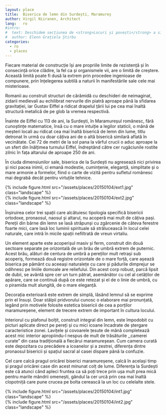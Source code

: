 ```yaml
---
layout: place
title:  Biserica de lemn din Surdești, Maramureș
author: Virgil Niiranen, Architect
lang:   ro
#intro:  
#  text: Deschidem secțiunea de <strong>Locuri și povești</strong> a site-ului nostru cu un articol în care arhitectura devine o poveste spusă cu emoție și dragoste. Este vorba despre biserica maramureșeană de la Surdești. Colaboratorul nostru Virgil Niiranen, arhitect de profesie, ne va îndruma pașii de acum înainte și către alte  comori ale arhitecturii românești, cu predilecție spre cele ascunse, mai puțin cunoscute publicului larg.
#  author: Elenn Grațiela Știrbu
categories:
  - ro
  - places
---
```


Fiecare material de construcție își are propriile limite de rezistență și în consecință orice clădire, la fel ca și organismele vii, are o limită de creștere. Această limită poate fi dusă la extrem prin procedee ingenioase de compunere, prin înțelegerea subtilă a naturii în manifestările sale cele mai misterioase.

Romanii au construit structuri de cărămidă cu deschideri de neimaginat, zidarii medievali au echilibrat nervurile din piatră aproape până la sfidarea gravitației, iar Gustav Eiffel a ridicat drapelul țării lui pe cea mai înaltă structură metalică de pe glob la vremea respectivă.

Înainte de Eiffel cu 113 de ani, la Surdești, în Maramureșul românesc, fără cunoștințe matematice, însă cu o mare intuiție a legilor staticii, o mână de meșteri locali au ridicat cea mai înaltă biserică de lemn din lume, titlu detronat în urmă cu doar câțiva ani de o altă biserică similară aflată în vecinătate. Cei 72 de metri de la sol pana la vârful crucii o aduc aproape la un sfert din înălțimea turnului Eiffel, îndreptând către cer rugăciunile rostite zilnic în fața altarului de aproape 250 de ani.

În ciuda dimensiunilor sale, biserica de la Surdești nu agresează nici privirea și nici pacea inimii, ci emană modestie, cumințenie, eleganță, simplitate și o mare armonie a formelor, fiind o carte de vizită pentru sufletul românesc mai degrabă decât pentru virtuțile tehnice.

<div class="row">
  <div class="col-md-6">
    {% include figure.html src="/assets/places/20150104/ext1.jpg" class="landscape" %}
  </div>
  <div class="col-md-6">
    {% include figure.html src="/assets/places/20150104/ext2.jpg" class="landscape" %}
  </div>
</div>

Înșiruirea celor trei spații care alcătuiesc tipologia specifică bisericii ortodoxe, pronaosul, naosul și altarul, nu acoperă mai mult de câțiva pași. Pereții din bârne din lemn se lasă străpunși cu zgârcenie de câteva ferestre foarte mici, care lasă loc luminii spirituale să strălucească în locul celei naturale, care intră în micile spații nefiltrată de vreun virtaliu.

Un element aparte este acoperișul masiv și ferm, construit din două sectoare  separate pe orizontală de un brâu de umbră extrem de puternic. Acest brâu, alături de centura de umbră a pereților mult retrași sub acoperiș, formează două registre orizontale de o mare forță, care așează biserica pe pământ cu aceeași naturalețe cu care și pădurile dimprejur se odihnesc pe liniile domoale are reliefului. Din acest corp robust, parcă lipsit de dubii, se avântă spre cer un turn pătrat, asemănător cu cel al cetăților de apărare, care se continuă după ce este retezat și el de o linie de umbră, cu o piramida mult alungită, de o mare eleganță.

Decorația exterioară este extrem de simplă, lăsând lemnul să se exprime prin el însuși. Doar stâlpii pridvorului cunosc o elaborare mai pronunțată, legând prin motivele folosite estetica bisericii de cea a porților maramureșene, element de trecere extrem de important în cultura locului.

Interiorul cu plafonul bolțit, construit integral din lemn, este împodobit cu picturi aplicate direct pe pereți și cu mici icoane încadrate de ștergare caracteristice zonei. Lavițele și covoarele țesute de mână completează acest mic interior apropiindu-l nespus de mult de trăsăturile ,,camerei curate” din casa tradițională a fiecărui maramureșean. Cum camera curată este depozitara cu precădere a icoanelor și a zestrei, diferența dintre pronaosul bisericii și spațiul sacral al casei dispare până la confuzie.

Cel care calcă pragul oricărei biserici maramureșene, calcă în același timp și pragul oricărei case din acest minunat colț de lume. Diferența la Surdești este că atunci când apleci fruntea ca să poți trece prin ușa mult prea mică pentru marile mândrii omenești, gândul la cer urcă prin cea mai înaltă clopotniță care pune crucea pe bolta cerească la un loc cu celelalte stele.

<div class="row">
  <div class="col-md-7">
    {% include figure.html src="/assets/places/20150104/int1.jpg" class="landscape" %}
  </div>
  <div class="col-md-5">
    {% include figure.html src="/assets/places/20150104/int2.jpg" class="landscape" %}
  </div>
</div>